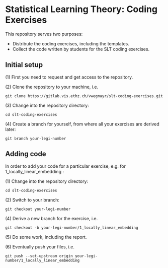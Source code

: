# Statistical Learning Theory: Coding Exercises #

This repository serves two purposes:
* Distribute the coding exercises, including the templates.
* Collect the code written by students for the SLT coding exercises.

## Initial setup ##

(1) First you need to request and get access to the repository.

(2) Clone the repository to your machine, i.e.

```git clone https://gitlab.vis.ethz.ch/vwegmayr/slt-coding-exercises.git```

(3) Change into the repository directory:
    
```cd slt-coding-exercises```
    
(4) Create a branch for yourself, from where all your exercises are derived later:

```git branch your-legi-number```
    


## Adding code ##

In order to add your code for a particular exercise, e.g. for 1_locally_linear_embedding :

(1) Change into the repository directory:
    
```cd slt-coding-exercises```
    
(2) Switch to your branch:

```git checkout your-legi-number```

(4) Derive a new branch for the exercise, i.e.

```git checkout -b your-legi-number/1_locally_linear_embedding```
    
(5) Do some work, including the report.

(6) Eventually push your files, i.e.

```git push --set-upstream origin your-legi-number/1_locally_linear_embedding```